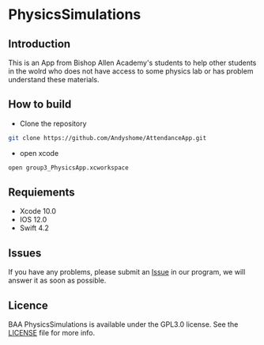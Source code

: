 # PhysicsSimulations

Introduction
-------
This is an App from Bishop Allen Academy's students to help other students in the wolrd who does not have access to some physics lab or has problem understand these materials. 

How to build
--------------

* Clone the repository

```bash
git clone https://github.com/Andyshome/AttendanceApp.git
```

* open xcode
```bash
open group3_PhysicsApp.xcworkspace
```


Requiements
------
* Xcode 10.0
* IOS 12.0
* Swift 4.2

Issues
-------
If you have any problems, please submit an [Issue](https://github.com/mrBaraam/PhysicsSimulations/issues) in our program, we will answer it as soon as possible.


Licence
---------
BAA PhysicsSimulations is available under the GPL3.0 license. See the [LICENSE](https://github.com/BishopAllenAcademy/school/blob/master/LICENSE) file for more info.
